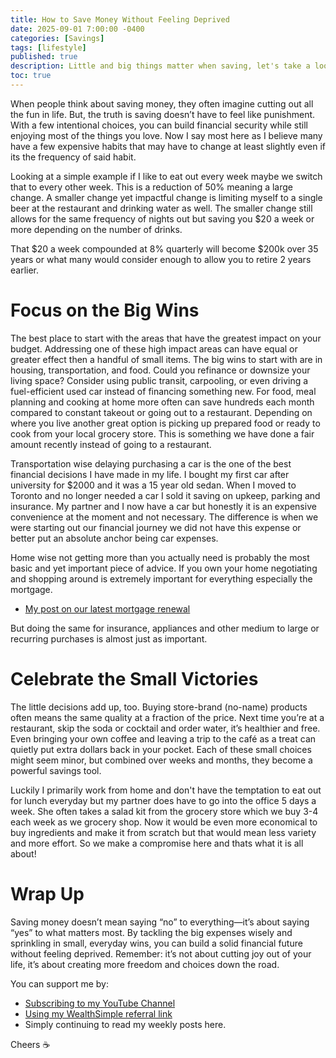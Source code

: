 ```yaml
---
title: How to Save Money Without Feeling Deprived
date: 2025-09-01 7:00:00 -0400
categories: [Savings]
tags: [lifestyle]
published: true
description: Little and big things matter when saving, let's take a look
toc: true
---
```


When people think about saving money, they often imagine cutting out all the fun in life. But, the truth is saving doesn’t have to feel like punishment. With a few intentional choices, you can build financial security while still enjoying most of the things you love. Now I say most here as I believe many have a few expensive habits that may have to change at least slightly even if its the frequency of said habit. 

Looking at a simple example if I like to eat out every week maybe we switch that to every other week. This is a reduction of 50% meaning a large change. A smaller change yet impactful change is limiting myself to a single beer at the restaurant and drinking water as well. The smaller change still allows for the same frequency of nights out but saving you $20 a week or more depending on the number of drinks.

That $20 a week compounded at 8% quarterly will become $200k over 35 years or what many would consider enough to allow you to retire 2 years earlier.

# Focus on the Big Wins

The best place to start with the areas that have the greatest impact on your budget. Addressing one of these high impact areas can have equal or greater effect then a handful of small items. The big wins to start with are in housing, transportation, and food. Could you refinance or downsize your living space? Consider using public transit, carpooling, or even driving a fuel-efficient used car instead of financing something new. For food, meal planning and cooking at home more often can save hundreds each month compared to constant takeout or going out to a restaurant. Depending on where you live another great option is picking up prepared food or ready to cook from your local grocery store. This is something we have done a fair amount recently instead of going to a restaurant.

Transportation wise delaying purchasing a car is the one of the best financial decisions I have made in my life. I bought my first car after university for $2000 and it was a 15 year old sedan. When I moved to Toronto and no longer needed a car I sold it saving on upkeep, parking and insurance. My partner and I now have a car but honestly it is an expensive convenience at the moment and not necessary. The difference is when we were starting out our financial journey we did not have this expense or better put an absolute anchor being car expenses.

Home wise not getting more than you actually need is probably the most basic and yet important piece of advice. If you own your home negotiating and shopping around is extremely important for everything especially the mortgage.
- [My post on our latest mortgage renewal](/posts/mortgage-renewals-and-home-stats)

But doing the same for insurance, appliances and other medium to large or recurring purchases is almost just as important.

# Celebrate the Small Victories

The little decisions add up, too. Buying store-brand (no-name) products often means the same quality at a fraction of the price. Next time you’re at a restaurant, skip the soda or cocktail and order water, it’s healthier and free. Even bringing your own coffee and leaving a trip to the café as a treat can quietly put extra dollars back in your pocket. Each of these small choices might seem minor, but combined over weeks and months, they become a powerful savings tool. 

Luckily I primarily work from home and don't have the temptation to eat out for lunch everyday but my partner does have to go into the office 5 days a week. She often takes a salad kit from the grocery store which we buy 3-4 each week as we grocery shop. Now it would be even more economical to buy ingredients and make it from scratch but that would mean less variety and more effort. So we make a compromise here and thats what it is all about!

# Wrap Up

Saving money doesn’t mean saying “no” to everything—it’s about saying “yes” to what matters most. By tackling the big expenses wisely and sprinkling in small, everyday wins, you can build a solid financial future without feeling deprived. Remember: it’s not about cutting joy out of your life, it’s about creating more freedom and choices down the road.

You can support me by:
- [Subscribing to my YouTube Channel](https://www.youtube.com/@FinancialFreedomAnOdyssey?sub_confirmation=1)
- [Using my WealthSimple referral link](https://my.wealthsimple.com/app/public/trade-referral-signup?code=VUGTXQ)
- Simply continuing to read my weekly posts here.

Cheers ☕